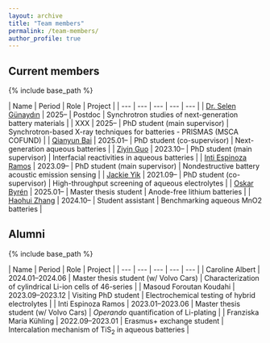 ```yaml
---
layout: archive
title: "Team members"
permalink: /team-members/
author_profile: true
---
```



## Current members
{% include base_path %}

<style>
td, th {
   border: none!important;
}
</style>

| Name | Period | Role | Project |
| --- | --- | --- | --- | --- |
| [Dr. Selen Günaydın](https://www.researchgate.net/profile/Selen-Gunaydin) | 2025– |  Postdoc | Synchrotron studies of next-generation battery materials |
| XXX | 2025– |  PhD student (main supervisor) | Synchrotron-based X-ray techniques for batteries - PRISMAS (MSCA COFUND) |
| [Qianyun Bai](https://www.uu.se/en/contact-and-organisation/staff?query=N24-2528) | 2025.01– |  PhD student (co-supervisor) | Next-generation aqueous batteries |
| [Ziyin Guo](https://www.uu.se/en/contact-and-organisation/staff?query=N23-1204) | 2023.10– |  PhD student (main supervisor) | Interfacial reactivities in aqueous batteries |
| [Inti Espinoza Ramos](https://www.uu.se/en/contact-and-organisation/staff?query=N22-763) | 2023.09– | PhD student (main supervisor) | Nondestructive battery acoustic emission sensing |
| [Jackie Yik](https://www.uu.se/en/contact-and-organisation/staff?query=N21-1121) | 2021.09– |  PhD student (co-supervisor) | High-throughput screening of aqueous electrolytes |
| [Oskar Byrén](https://www.linkedin.com/in/oskar-byr%C3%A9n-a86995257/) | 2025.01– |  Master thesis student | Anode-free lithium batteries |
| [Haohui Zhang](https://www.uu.se/en/contact-and-organisation/staff?query=N24-1913) | 2024.10– |  Student assistant | Benchmarking aqueous MnO2 batteries |


## Alumni
{% include base_path %}

<style>
td, th {
   border: none!important;
}
</style>

| Name | Period | Role | Project |
| --- | --- | --- | --- | --- |
| Caroline Albert | 2024.01–2024.06 |  Master thesis student (w/ Volvo Cars) | Characterization of cylindrical Li-ion cells of 46-series |
| Masoud Foroutan Koudahi  | 2023.09–2023.12 | Visiting PhD student | Electrochemical testing of hybrid electrolytes |
| Inti Espinoza Ramos | 2023.01–2023.06 | Master thesis student (w/ Volvo Cars) | <em>Operando</em> quantification of Li-plating |
| Franziska Maria Kühling | 2022.09–2023.01 | Erasmus+ exchange student | Intercalation mechanism of TiS<sub>2</sub> in aqueous batteries |

